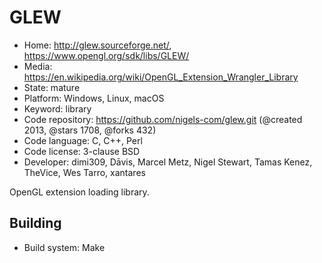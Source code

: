 # GLEW

- Home: http://glew.sourceforge.net/, https://www.opengl.org/sdk/libs/GLEW/
- Media: https://en.wikipedia.org/wiki/OpenGL_Extension_Wrangler_Library
- State: mature
- Platform: Windows, Linux, macOS
- Keyword: library
- Code repository: https://github.com/nigels-com/glew.git (@created 2013, @stars 1708, @forks 432)
- Code language: C, C++, Perl
- Code license: 3-clause BSD
- Developer: dimi309, Dāvis, Marcel Metz, Nigel Stewart, Tamas Kenez, TheVice, Wes Tarro, xantares

OpenGL extension loading library.

## Building

- Build system: Make
